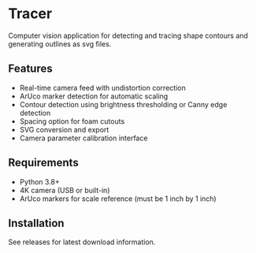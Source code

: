 # Tracer

Computer vision application for detecting and tracing shape contours and generating outlines as svg files. 

## Features

- Real-time camera feed with undistortion correction
- ArUco marker detection for automatic scaling
- Contour detection using brightness thresholding or Canny edge detection
- Spacing option for foam cutouts
- SVG conversion and export
- Camera parameter calibration interface

## Requirements

- Python 3.8+
- 4K camera (USB or built-in)
- ArUco markers for scale reference (must be 1 inch by 1 inch)

## Installation

See releases for latest download information.

